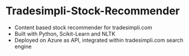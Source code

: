 # Tradesimpli-Stock-Recommender

- Content based stock recommender for tradesimpli.com
- Built with Python, Scikit-Learn and NLTK
- Deployed on Azure as API, integrated within tradesimpli.com search engine
